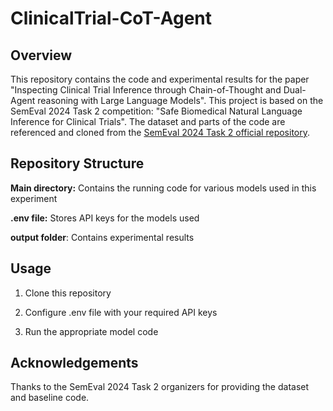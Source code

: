 # ClinicalTrial-CoT-Agent
## Overview

This repository contains the code and experimental results for the paper "Inspecting Clinical Trial Inference through Chain-of-Thought and Dual-Agent reasoning with Large Language Models". This project is based on the SemEval 2024 Task 2 competition: "Safe Biomedical Natural Language Inference for Clinical Trials".
The dataset and parts of the code are referenced and cloned from the [SemEval 2024 Task 2 official repository](https://github.com/ai-systems/Task-2-SemEval-2024).

## Repository Structure
**Main directory:** Contains the running code for various models used in this experiment

**.env file:** Stores API keys for the models used

**output folder**: Contains experimental results

## Usage
1. Clone this repository
  
2. Configure .env file with your required API keys
  
3. Run the appropriate model code

## Acknowledgements
Thanks to the SemEval 2024 Task 2 organizers for providing the dataset and baseline code.

